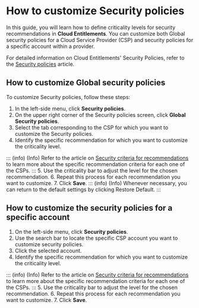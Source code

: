 # How to customize Security policies

In this guide, you will learn how to define criticality levels for security recommendations in **Cloud Entitlements**. You can customize both Global security policies for a Cloud Service Provider (CSP) and security policies for a specific account within a provider.

For detailed information on Cloud Entitlements' Security Policies, refer to the [Security policies](/v4/docs/cloud-entitlements-security-policies) article.

## How to customize Global security policies
To customize Security policies, follow these steps:

1. In the left-side menu, click **Security policies**.
2. On the upper right corner of the Security policies screen, click **Global Security policies**.
3. Select the tab corresponding to the CSP for which you want to customize the Security policies.
4. Identify the specific recommendation for which you want to customize the criticality level.

::: (info) (Info)
Refer to the article on [Security criteria for recommendations](/v4/docs/cloud-entitlements-security-criteria-for-recommendations) to learn more about the specific recommendation criteria for each one of the CSPs.
:::
5. Use the criticality bar to adjust the level for the chosen recommendation.
6. Repeat this process for each recommendation you want to customize.
7. Click **Save**.
::: (info) (Info)
Whenever necessary, you can return to the default settings by clicking Restore Default.
:::

## How to customize the security policies for a specific account

1. On the left-side menu, click **Security policies**.
2. Use the search bar to locate the specific CSP account you want to customize security policies.
3. Click the selected account.
4. Identify the specific recommendation for which you want to customize the criticality level.

::: (info) (Info)
Refer to the article on [Security criteria for recommendations](/v4/docs/cloud-entitlements-security-criteria-for-recommendations) to learn more about the specific recommendation criteria for each one of the CSPs.
:::
5. Use the criticality bar to adjust the level for the chosen recommendation.
6. Repeat this process for each recommendation you want to customize.
7. Click **Save**.

